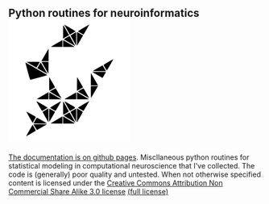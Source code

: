 
## Python routines for neuroinformatics ![](/docs/logo2.svg)

[The documentation is on github pages](http://michaelerule.github.io/neurotools/_build/html/index.html). Miscllaneous python routines for statistical modeling in computational neuroscience that I've collected. The code is (generally) poor quality and untested. When not otherwise specified content is licensed under the [Creative Commons Attribution Non Commercial Share Alike 3.0 license](https://creativecommons.org/licenses/by-nc-sa/3.0/) [(full license)](https://creativecommons.org/licenses/by-nc-sa/3.0/legalcode)


